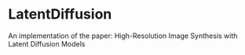 # LatentDiffusion
An implementation of the paper: High-Resolution Image Synthesis with Latent Diffusion Models 

